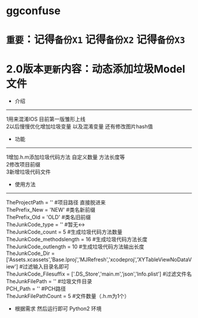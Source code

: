 # ggconfuse
`重要`：记得`备份X1` 记得`备份X2` 记得`备份X3`<br>
=================================
2.0版本`更新`内容：动态添加垃圾Model文件<br>
=================================

* 介绍<br>
-------
  1用来混淆IOS 目前第一版雏形上线<br>
  2以后慢慢优化增加垃圾变量 以及混淆变量 还有修改图片hash值<br>

* 功能<br>
-------
  1增加.h.m添加垃圾代码方法 自定义数量 方法长度等<br>
  2修改项目前缀<br>
  3新增垃圾代码文件<br>

* 使用方法<br>
----------

  TheProjectPath = ''  #项目路径 直接脱进来<br>
  ThePrefix_New = 'NEW'   #类名新前缀<br>
  ThePrefix_Old = 'OLD'   #类名旧前缀<br>
  TheJunkCode_type = '' #暂无↔️<br>
  TheJunkCode_count = 5  #生成垃圾代码方法数量<br>
  TheJunkCode_methodslength =  16 #生成垃圾代码方法长度<br>
  TheJunkCode_outlength =  10    #生成垃圾代码方法输出长度<br>
  TheJunkCode_Dir  = ['Assets.xcassets','Base.lproj','MJRefresh','xcodeproj','XYTableViewNoDataView']  #过滤输入目录名即可<br>
  TheJunkCode_Filesuffix = ['.DS_Store','main.m','json','Info.plist']  #过滤文件名<br>
  TheJunkFilePath = ''  #垃圾文件目录<br>
  PCH_Path = '' #PCH路径<br>
  TheJunkFilePathCount = 5  #文件数量（.h.m为1个）<br>
* 根据需求 然后运行即可 Python2 环境
